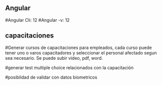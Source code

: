 ## Angular
#Angular Cli: 12
#Angular -v: 12

## capacitaciones

#Generar cursos de capacitaciones para empleados, cada curso puede tener uno o varos capacitadores y seleccionar el personal afectado segun sea necesario. Se puede subir video, pdf, word.

#generar test multiple choice relacionados con la capacitación

#posiblidad de validar con datos biometricos
